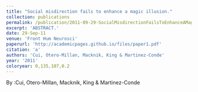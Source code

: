 ```yaml
---
title: "Social misdirection fails to enhance a magic illusion."
collection: publications
permalink: /publication/2011-09-29-SocialMisdirectionFailsToEnhanceAMagicIllusion_
excerpt: 'ABSTRACT.'
date: 29-Sep-11
venue: 'Front Hum Neurosci'
paperurl: 'http://academicpages.github.io/files/paper1.pdf'
citation: 'a'
authors: 'Cui, Otero-Millan, Macknik, King & Martinez-Conde'
year: '2011'
coloryear: 0,135,107,0.2
---
```


By :Cui, Otero-Millan, Macknik, King & Martinez-Conde
